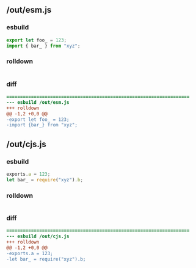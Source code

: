 ## /out/esm.js
### esbuild
```js
export let foo_ = 123;
import { bar_ } from "xyz";
```
### rolldown
```js

```
### diff
```diff
===================================================================
--- esbuild	/out/esm.js
+++ rolldown	
@@ -1,2 +0,0 @@
-export let foo_ = 123;
-import {bar_} from "xyz";

```
## /out/cjs.js
### esbuild
```js
exports.a = 123;
let bar_ = require("xyz").b;
```
### rolldown
```js

```
### diff
```diff
===================================================================
--- esbuild	/out/cjs.js
+++ rolldown	
@@ -1,2 +0,0 @@
-exports.a = 123;
-let bar_ = require("xyz").b;

```
